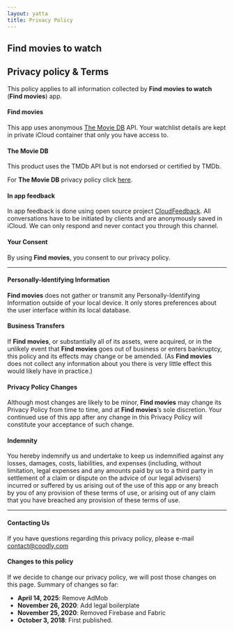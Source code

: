 ```yaml
---
layout: yatta
title: Privacy Policy
---
```

## Find movies to watch

## Privacy policy & Terms

This policy applies to all information collected by **Find movies to watch** (**Find movies**) app.

#### **Find movies**
This app uses anonymous [The Movie DB][5] API. Your watchlist details are kept in private iCloud container that only you have access to.

#### **The Movie DB**
This product uses the TMDb API but is not endorsed or certified by TMDb.

For **The Movie DB** privacy policy click [here][2].

#### **In app feedback**
In app feedback is done using open source project [CloudFeedback][4]. All conversations have to be initiated by clients and are anonymously saved in iCloud. We can only respond and never contact you through this channel.

#### **Your Consent**
By using **Find movies**, you consent to our privacy policy.

---
#### Personally-Identifying Information

**Find movies** does not gather or transmit any Personally-Identifying Information outside of your local device. It only stores preferences about the user interface within its local database.

#### Business Transfers

If **Find movies**, or substantially all of its assets, were acquired, or in the unlikely event that **Find movies** goes out of business or enters bankruptcy, this policy and its effects may change or be amended. (As **Find movies** does not collect any information about you there is very little effect this would likely have in practice.)

#### Privacy Policy Changes

Although most changes are likely to be minor, **Find movies** may change its Privacy Policy from time to time, and at **Find movies**’s sole discretion. Your continued use of this app after any change in this Privacy Policy will constitute your acceptance of such change.

#### Indemnity

You hereby indemnify us and undertake to keep us indemnified against any losses, damages, costs, liabilities, and expenses (including, without limitation, legal expenses and any amounts paid by us to a third party in settlement of a claim or dispute on the advice of our legal advisers) incurred or suffered by us arising out of the use of this app or any breach by you of any provision of these terms of use, or arising out of any claim that you have breached any provision of these terms of use.
___

#### **Contacting Us**
If you have questions regarding this privacy policy, please e-mail [contact@coodly.com][1]

#### **Changes to this policy**
If we decide to change our privacy policy, we will post those changes on this page. Summary of changes so far:

* **April 14, 2025**: Remove AdMob
* **November 26, 2020**: Add legal boilerplate
* **November 25, 2020**: Removed Firebase and Fabric
* **October 3, 2018**: First published.

[1]: mailto:contact@coodly.com
[2]: https://www.themoviedb.org/privacy-policy
[3]: https://fabric.io
[4]: https://github.com/coodly/CloudFeedback
[5]: https://www.themoviedb.org
[6]: https://admob.google.com/home/
[7]: https://policies.google.com/privacy
[8]: https://firebase.google.com
[9]: https://github.com/coodly/CloudInsight